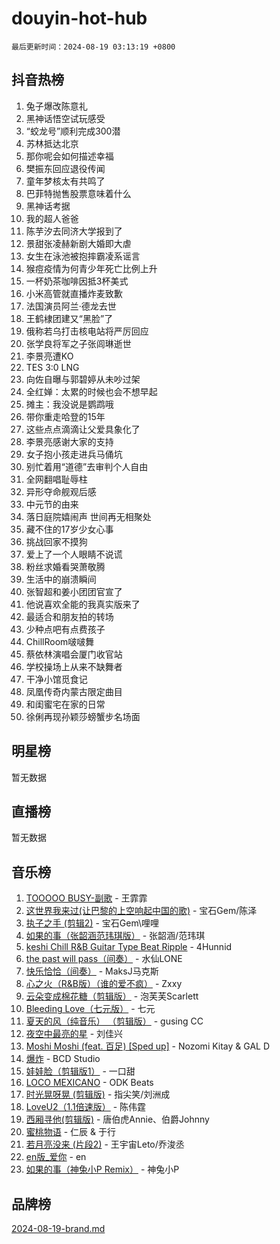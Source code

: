 # douyin-hot-hub

`最后更新时间：2024-08-19 03:13:19 +0800`

## 抖音热榜

1. 兔子爆改陈意礼
1. 黑神话悟空试玩感受
1. “蛟龙号”顺利完成300潜
1. 苏林抵达北京
1. 那你呢会如何描述幸福
1. 樊振东回应退役传闻
1. 童年梦核太有共鸣了
1. 巴菲特抛售股票意味着什么
1. 黑神话考据
1. 我的超人爸爸
1. 陈芋汐去同济大学报到了
1. 景甜张凌赫新剧大婚即大虐
1. 女生在泳池被抱摔霸凌系谣言
1. 猴痘疫情为何青少年死亡比例上升
1. 一杯奶茶咖啡因抵3杯美式
1. 小米高管就直播炸麦致歉
1. 法国演员阿兰·德龙去世
1. 王鹤棣团建又“黑脸”了
1. 俄称若乌打击核电站将严厉回应
1. 张学良将军之子张闾琳逝世
1. 李景亮遭KO
1. TES 3:0 LNG
1. 向佐自曝与郭碧婷从未吵过架
1. 全红婵：太累的时候也会不想早起
1. 摊主：我没说是鹦鹉哦
1. 带你重走哈登的15年
1. 这些点点滴滴让父爱‌具象化了
1. 李景亮感谢大家的支持
1. 女子抱小孩走进兵马俑坑
1. 别忙着用“道德”去审判个人自由
1. 全网翻唱耻辱柱
1. 异形夺命舰观后感
1. 中元节的由来
1. 落日庭院嬉闹声 世间再无相聚处
1. 藏不住的17岁少女心事
1. 挑战回家不摸狗
1. 爱上了一个人眼睛不说谎
1. 粉丝求婚看哭萧敬腾
1. 生活中的崩溃瞬间
1. 张智超和姜小团团官宣了
1. 他说喜欢全能的我真实版来了
1. 最适合和朋友拍的转场
1. 少种点吧有点费孩子
1. ChillRoom啵啵舞
1. 蔡依林演唱会厦门收官站
1. 学校操场上从来不缺舞者
1. 干净小馆觅食记
1. 凤凰传奇内蒙古限定曲目
1. 和闺蜜宅在家的日常
1. 徐俐再现孙颖莎螃蟹步名场面

## 明星榜

暂无数据

## 直播榜

暂无数据

## 音乐榜

1. [TOOOOO BUSY-副歌](https://sf3-cdn-tos.douyinstatic.com/obj/tos-cn-ve-2774/o0fmjGZetNDjSM5EimFs2QlzBg30YgByJMRQrC) - 王霏霏
1. [这世界我来过(让巴黎的上空响起中国的歌)](https://sf5-hl-cdn-tos.douyinstatic.com/obj/tos-cn-ve-2774/o4wXzBftoUMHKWsiWRwtI9iiGWnO8zjCBxAaAb) - 宝石Gem/陈泽
1. [执子之手 (剪辑2)](https://sf3-cdn-tos.douyinstatic.com/obj/tos-cn-ve-2774/oUoZLQjCc31XzqsBnBQUNgeKtYPBcgbFDwtfcu) - 宝石Gem\哩哩
1. [如果的事（张韶涵范玮琪版）](https://sf3-cdn-tos.douyinstatic.com/obj/tos-cn-ve-2774/owI7MDDyzHddFIDNOFiTf8qYP1fafEiAgmjsCv) - 张韶涵/范玮琪
1. [keshi Chill R&B Guitar Type Beat Ripple](https://sf3-cdn-tos.douyinstatic.com/obj/tos-cn-ve-2774/okQIfmitAB3HpgZQo0YCEFEACcDhQngn0fkFIC) - 4Hunnid
1. [the past will pass（间奏）](https://sf5-hl-cdn-tos.douyinstatic.com/obj/tos-cn-ve-2774/oYi1aFWqIjwzlvAuryrQIMAFSoPpJyicp6BiZ) - 水仙LONE
1. [快乐恰恰（间奏）](https://sf6-cdn-tos.douyinstatic.com/obj/tos-cn-ve-2774/oMesum3HvWQXJxuMFeVYzf54o2QzH5aEBPOCAn) - MaksJ马克斯
1. [心之火（R&B版）（谁的爱不疯）](https://sf5-hl-cdn-tos.douyinstatic.com/obj/tos-cn-ve-2774/okemkEDaIBBE3OosftCgMxlFkLQZRw37t36ZQv) - Zxxy
1. [云朵变成棉花糖（剪辑版）](https://sf5-hl-cdn-tos.douyinstatic.com/obj/tos-cn-ve-2774/o8LC84GQLALFfXeyJmh8KE61byVQYMMeAZLfEI) - 泡芙芙Scarlett
1. [Bleeding Love（七元版）](https://sf3-cdn-tos.douyinstatic.com/obj/tos-cn-ve-2774/oEgC9eZFHQ1MfSRnrfkzFp8AayDWqAQMABBgUs) - 七元
1. [夏天的风（纯音乐） （剪辑版）](https://sf5-hl-cdn-tos.douyinstatic.com/obj/tos-cn-ve-2774/oUzLjBZZFQAoNRmGokEeD5zfQCObp6UeFAnTa6) - gusing CC
1. [夜空中最亮的星](https://sf5-hl-cdn-tos.douyinstatic.com/obj/tos-cn-ve-2774/o4IfgGwqqnFeXEMGaS8JBzJAdayAaCeoxqbjCD) - 刘佳兴
1. [Moshi Moshi (feat. 百足) [Sped up]](https://sf3-cdn-tos.douyinstatic.com/obj/tos-cn-ve-2774/ocCPFQcXJLeroaIdQLIGAoeeYM3OAUYGDguHXz) - Nozomi Kitay & GAL D
1. [爆炸](https://sf3-cdn-tos.douyinstatic.com/obj/tos-cn-ve-2774/4abeb6e3794342cf9e7ce20282badd15) - BCD Studio
1. [娃娃脸（剪辑版1）](https://sf3-cdn-tos.douyinstatic.com/obj/tos-cn-ve-2774/oIimSCgQoNUePTAZ1Ba7TeADY4KetGYsVFeaaB) - 一口甜
1. [LOCO MEXICANO](https://sf5-hl-cdn-tos.douyinstatic.com/obj/tos-cn-ve-2774/owxVoxJorA4ILBfsMAjU6t7O1xW9w0tS7EYzh6) - ODK Beats
1. [时光晃呀晃 (剪辑版)](https://sf5-hl-cdn-tos.douyinstatic.com/obj/tos-cn-ve-2774/o8ACeQem3gwI1x3GIYGAfKG0LJebKFRJDwRwyW) - 指尖笑/刘洲成
1. [LoveU2（1.1倍速版）](https://sf5-hl-cdn-tos.douyinstatic.com/obj/tos-cn-ve-2774/oQMeDffLaEmgMwgCOEMAFCI6INzoFPgWdD0rsa) - 陈伟霆
1. [西厢寻他(剪辑版)](https://sf5-hl-cdn-tos.douyinstatic.com/obj/tos-cn-ve-2774/oUsAVfAQKlRNxEv5qxvIB8o5qmIWUcXbzJKJhw) - 唐伯虎Annie、伯爵Johnny
1. [蜜桃物语](https://sf5-hl-cdn-tos.douyinstatic.com/obj/tos-cn-ve-2774/oIhOSCZtIACtYU4XQkngiW9kCBfVD1Fz9IYeqL) - 仁辰 & 于行
1. [若月亮没来 (片段2)](https://sf5-hl-cdn-tos.douyinstatic.com/obj/tos-cn-ve-2774/ocQavLLjkCOeDxGyYeIMGgNAIwJ0QXE1Ve3Fzv) - 王宇宙Leto/乔浚丞
1. [en版_爱你](https://sf3-cdn-tos.douyinstatic.com/obj/tos-cn-ve-2774/oEDn5OQWGwJcMoiXFPLTgUzBICetMfDgIfAjaa) - en
1. [如果的事（神兔小P Remix）](https://sf3-cdn-tos.douyinstatic.com/obj/tos-cn-ve-2774/okHtAffz3g4ZB0BMQn9iC9BC6AciI3xCmgQTqt) - 神兔小P

## 品牌榜

[2024-08-19-brand.md](2024-08-19-brand.md)
